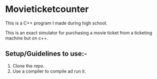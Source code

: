 # Movieticketcounter

This is a C++ program I made during high school.

This is an exact simulator for purchasing a movie ticket from a ticketing machine but on c++.

Setup/Guidelines to use:-
--------------------------

1. Clone the repo.
2. Use a compiler to compile ad run it.
